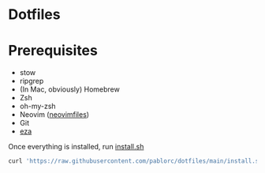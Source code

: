 # Dotfiles

# Prerequisites

- stow
- ripgrep
- (In Mac, obviously) Homebrew
- Zsh
- oh-my-zsh
- Neovim ([neovimfiles](https://github.com/pablorc/neovimfiles))
- Git
- [eza](https://github.com/eza-community/eza)

Once everything is installed, run [install.sh](install.sh)

```bash
curl 'https://raw.githubusercontent.com/pablorc/dotfiles/main/install.sh' | sh
```
